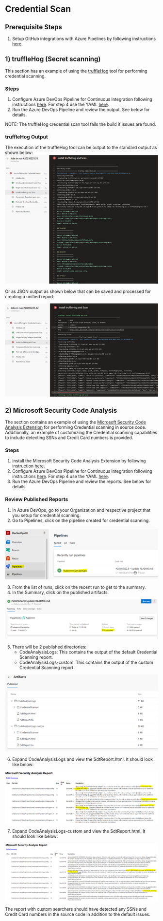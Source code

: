 # Credential Scan

## Prerequisite Steps

1) Setup GitHub integrations with Azure Pipelines by following instructions [here](https://www.azuredevopslabs.com/labs/vstsextend/github-azurepipelines/#task-1-installing-azure-pipelines-from-github-marketplace).

## 1) truffleHog (Secret scanning)

This section has an example of using the [truffleHog](https://github.com/dxa4481/truffleHog/tree/dev) tool for performing credential scanning.

### Steps

1) Configure Azure DevOps Pipeline for Continuous Integration following instructions [here](https://www.azuredevopslabs.com/labs/vstsextend/github-azurepipelines/#task-2-configuring-a-continuous-integration-pipeline). For step 4 use the YAML [here](https://github.com/fsaleemm/DevSecOps/blob/main/azure-pipelines-truffleHog.yml).
2) Run the Azure DevOps Pipeline and review the output. See below for details.

NOTE: The truffleHog credential scan tool fails the build if issues are found.

### truffleHog Output

The execution of the truffleHog tool can be output to the standard output as shown below:
![](https://github.com/fsaleemm/DevSecOps/blob/main/CredScan/images/ss6.PNG)

Or as JSON output as shown below that can be saved and processed for creating a unified report:

![](https://github.com/fsaleemm/DevSecOps/blob/main/CredScan/images/ss7.PNG)

## 2) Microsoft Security Code Analysis

The section contains an example of using the [Microsoft Security Code Analysis Extension](https://docs.microsoft.com/en-us/azure/security/develop/security-code-analysis-overview) for performing Credential scanning in source code. Additionally, an example of customizing the Credential scanning capabilities to include detecting SSNs and Credit Card numbers is provided. 

### Steps

1) Install the Microsoft Security Code Analysis Extension by following instruction [here](https://docs.microsoft.com/en-us/azure/security/develop/security-code-analysis-onboard#onboarding-the-microsoft-security-code-analysis-extension).
2) Configure Azure DevOps Pipeline for Continuous Integration following instructions [here](https://www.azuredevopslabs.com/labs/vstsextend/github-azurepipelines/#task-2-configuring-a-continuous-integration-pipeline). For step 4 use the YAML [here](https://github.com/fsaleemm/DevSecOps/blob/main/azure-pipelines.yml).
3) Run the Azure DevOps Pipeline and review the reports. See below for details.

### Review Published Reports

1) In Azure DevOps, go to your Organization and respective project that you setup for credential scanning.
2) Go to Pipelines, click on the pipeline created for credential scanning.

![](https://github.com/fsaleemm/DevSecOps/blob/main/CredScan/images/ss1.PNG)

3) From the list of runs, click on the recent run to get to the summary.
4) In the Summary, click on the published artifacts.

![](https://github.com/fsaleemm/DevSecOps/blob/main/CredScan/images/ss2.PNG)

5) There will be 2 published directories:
    - CodeAnalysisLogs: This contains the output of the default Credential Scanning report.
    - CodeAnalysisLogs-custom: This contains the output of the custom Credential Scanning report.

![](https://github.com/fsaleemm/DevSecOps/blob/main/CredScan/images/ss3.PNG)

6) Expand CodeAnalysisLogs and view the SdtReport.html. It should look like below:

![](https://github.com/fsaleemm/DevSecOps/blob/main/CredScan/images/ss4.PNG)

7) Expand CodeAnalysisLogs-custom and view the SdtReport.html. It should look like below:

![](https://github.com/fsaleemm/DevSecOps/blob/main/CredScan/images/ss5.PNG)

The report with custom searchers should have detected any SSNs and Credit Card numbers in the source code in addition to the default issues.
